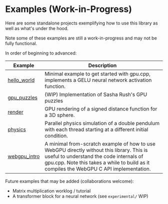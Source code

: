 # Examples (Work-in-Progress)

Here are some standalone projects exemplifying how to use this library as well
as what's under the hood.

Note some of these examples are still a work-in-progress and may not be fully
functional.

In order of beginning to advanced:

| Example | Description |
|---------|-------------|
| [hello_world](hello_world) | Minimal example to get started with gpu.cpp, implements a GELU neural network activation function. |
| [gpu_puzzles](gpu_puzzles) | (WIP) Implementation of Sasha Rush's GPU puzzles
| [render](render) | GPU rendering of a signed distance function for a 3D sphere. |
| [physics](physics) | Parallel physics simulation of a double pendulum with each thread starting at a different initial condition. |
| [webgpu_intro](webgpu_intro) | A minimal from-scratch example of how to use WebGPU directly without this library. This is useful to understand the code internals of gpu.cpp. Note this takes a while to build as it compiles the WebGPU C API implementation. |

Future examples that may be added (collaborations welcome):

- Matrix multiplication worklog / tutorial
- A transformer block for a neural network (see `experimental/` WIP)
